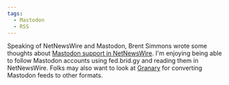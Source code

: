 ```yaml
---
tags:
  - Mastodon
  - RSS
---
```


Speaking of NetNewsWire and Mastodon, Brent Simmons wrote some thoughts about <a href="https://inessential.com/2023/12/17/on_mastodon_support_in_netnewswire" class="u-in-reply-to">Mastodon support in NetNewsWire</a>. I'm enjoying being able to follow Mastodon accounts using fed.brid.gy and reading them in NetNewsWire. Folks may also want to look at [Granary](https://granary.io) for converting Mastodon feeds to other formats. 

<a class="u-bridgy-fed" href="https://fed.brid.gy/" hidden="from-humans"></a>